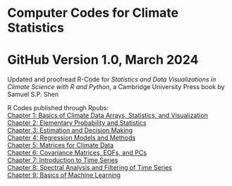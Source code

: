 # Computer Codes for Climate Statistics
# GitHub Version 1.0, March 2024

Updated and proofread R-Code for *Statistics and Data Visualizations in Climate Science with R and Python*, a Cambridge University Press book by Samuel S.P. Shen

R Codes published through Rpubs: <br />
[Chapter 1: Basics of Climate Data Arrays, Statistics, and Visualization](https://rpubs.com/momtaza99/RClimateStatsCh1)<br />
[Chapter 2: Elementary Probability and Statistics](https://rpubs.com/momtaza99/RClimateStatsCh2)<br />
[Chapter 3: Estimation and Decision Making](https://rpubs.com/momtaza99/RClimateStatsCh3)<br />
[Chapter 4: Regression Models and Methods](https://rpubs.com/momtaza99/RClimateStatsCh4)<br />
[Chapter 5: Matrices for Climate Data](https://rpubs.com/momtaza99/RClimateStatsCh5)<br />
[Chapter 6: Covariance Matrices, EOFs, and PCs](https://rpubs.com/momtaza99/RClimateStatsCh6)<br />
[Chapter 7: Introduction to Time Series](https://rpubs.com/momtaza99/RClimateStatsCh7)<br />
[Chapter 8: Spectral Analysis and Filtering of Time Series](https://rpubs.com/momtaza99/RClimateStatsCh8)<br />
[Chapter 9: Basics of Machine Learning](https://rpubs.com/momtaza99/RClimateStatsCh9)
